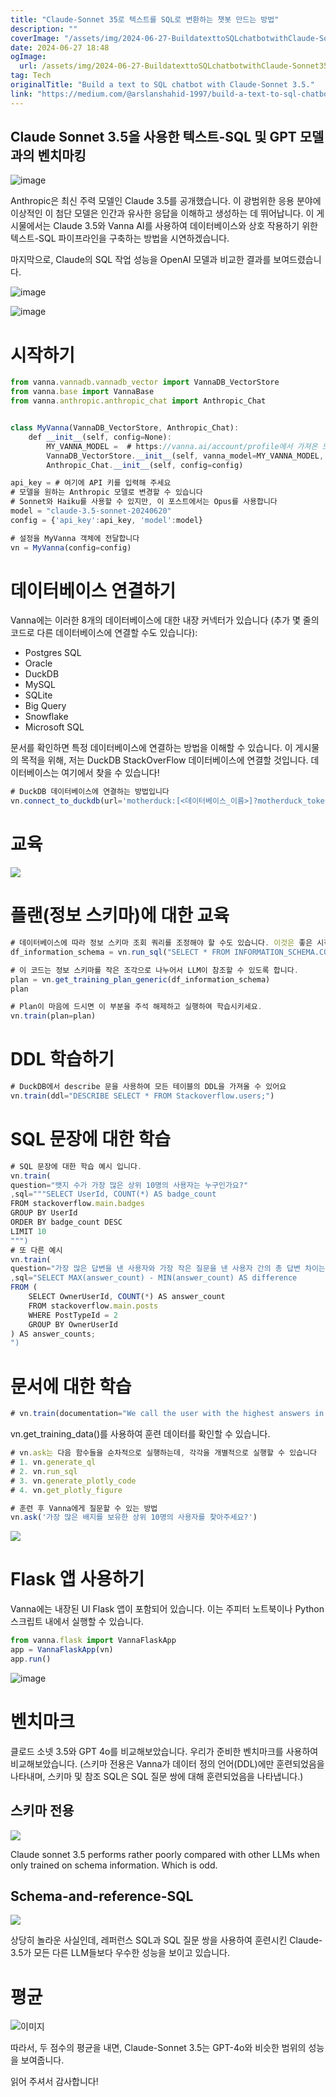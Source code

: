 ```yaml
---
title: "Claude-Sonnet 35로 텍스트를 SQL로 변환하는 챗봇 만드는 방법"
description: ""
coverImage: "/assets/img/2024-06-27-BuildatexttoSQLchatbotwithClaude-Sonnet35_0.png"
date: 2024-06-27 18:48
ogImage: 
  url: /assets/img/2024-06-27-BuildatexttoSQLchatbotwithClaude-Sonnet35_0.png
tag: Tech
originalTitle: "Build a text to SQL chatbot with Claude-Sonnet 3.5."
link: "https://medium.com/@arslanshahid-1997/build-a-text-to-sql-chatbot-with-claude-sonnet-3-5-621a5bf9f922"
---
```



## Claude Sonnet 3.5을 사용한 텍스트-SQL 및 GPT 모델과의 벤치마킹

![image](/assets/img/2024-06-27-BuildatexttoSQLchatbotwithClaude-Sonnet35_0.png)

Anthropic은 최신 주력 모델인 Claude 3.5를 공개했습니다. 이 광범위한 응용 분야에 이상적인 이 첨단 모델은 인간과 유사한 응답을 이해하고 생성하는 데 뛰어납니다. 이 게시물에서는 Claude 3.5와 Vanna AI를 사용하여 데이터베이스와 상호 작용하기 위한 텍스트-SQL 파이프라인을 구축하는 방법을 시연하겠습니다.

마지막으로, Claude의 SQL 작업 성능을 OpenAI 모델과 비교한 결과를 보여드렸습니다.

<div class="content-ad"></div>


![image](/assets/img/2024-06-27-BuildatexttoSQLchatbotwithClaude-Sonnet35_1.png)

![image](/assets/img/2024-06-27-BuildatexttoSQLchatbotwithClaude-Sonnet35_2.png)

# 시작하기

```js
from vanna.vannadb.vannadb_vector import VannaDB_VectorStore
from vanna.base import VannaBase
from vanna.anthropic.anthropic_chat import Anthropic_Chat


class MyVanna(VannaDB_VectorStore, Anthropic_Chat):
    def __init__(self, config=None):
        MY_VANNA_MODEL =  # https://vanna.ai/account/profile에서 가져온 모델 이름
        VannaDB_VectorStore.__init__(self, vanna_model=MY_VANNA_MODEL, vanna_api_key= # Vanna_API 키를 여기에 입력, config=config)
        Anthropic_Chat.__init__(self, config=config)

api_key = # 여기에 API 키를 입력해 주세요
# 모델을 원하는 Anthropic 모델로 변경할 수 있습니다
# Sonnet와 Haiku를 사용할 수 있지만, 이 포스트에서는 Opus를 사용합니다
model = "claude-3.5-sonnet-20240620"
config = {'api_key':api_key, 'model':model}

# 설정을 MyVanna 객체에 전달합니다
vn = MyVanna(config=config)
``` 


<div class="content-ad"></div>

# 데이터베이스 연결하기

Vanna에는 이러한 8개의 데이터베이스에 대한 내장 커넥터가 있습니다 (추가 몇 줄의 코드로 다른 데이터베이스에 연결할 수도 있습니다):

- Postgres SQL
- Oracle
- DuckDB
- MySQL
- SQLite
- Big Query
- Snowflake
- Microsoft SQL

문서를 확인하면 특정 데이터베이스에 연결하는 방법을 이해할 수 있습니다. 이 게시물의 목적을 위해, 저는 DuckDB StackOverFlow 데이터베이스에 연결할 것입니다. 데이터베이스는 여기에서 찾을 수 있습니다!

<div class="content-ad"></div>

```js
# DuckDB 데이터베이스에 연결하는 방법입니다
vn.connect_to_duckdb(url='motherduck:[<데이터베이스_이름>]?motherduck_token=<토큰>&saas_mode=true')
```

# 교육

<img src="/assets/img/2024-06-27-BuildatexttoSQLchatbotwithClaude-Sonnet35_3.png" />

# 플랜(정보 스키마)에 대한 교육


<div class="content-ad"></div>

```js
# 데이터베이스에 따라 정보 스키마 조회 쿼리를 조정해야 할 수도 있습니다. 이것은 좋은 시작점입니다.
df_information_schema = vn.run_sql("SELECT * FROM INFORMATION_SCHEMA.COLUMNS")
```

```js
# 이 코드는 정보 스키마를 작은 조각으로 나누어서 LLM이 참조할 수 있도록 합니다.
plan = vn.get_training_plan_generic(df_information_schema)
plan
```

```js
# Plan이 마음에 드시면 이 부분을 주석 해제하고 실행하여 학습시키세요.
vn.train(plan=plan)
```

# DDL 학습하기

<div class="content-ad"></div>

```js
# DuckDB에서 describe 문을 사용하여 모든 테이블의 DDL을 가져올 수 있어요
vn.train(ddl="DESCRIBE SELECT * FROM Stackoverflow.users;")
```

# SQL 문장에 대한 학습

```js
# SQL 문장에 대한 학습 예시 입니다.
vn.train(
question="뱃지 수가 가장 많은 상위 10명의 사용자는 누구인가요?"
,sql="""SELECT UserId, COUNT(*) AS badge_count
FROM stackoverflow.main.badges
GROUP BY UserId
ORDER BY badge_count DESC
LIMIT 10
""")
# 또 다른 예시
vn.train(
question="가장 많은 답변을 낸 사용자와 가장 작은 질문을 낸 사용자 간의 총 답변 차이는 무엇인가요?", 
,sql="SELECT MAX(answer_count) - MIN(answer_count) AS difference
FROM (
    SELECT OwnerUserId, COUNT(*) AS answer_count
    FROM stackoverflow.main.posts
    WHERE PostTypeId = 2
    GROUP BY OwnerUserId
) AS answer_counts;
")
```

# 문서에 대한 학습

<div class="content-ad"></div>

```js
# vn.train(documentation="We call the user with the highest answers in a year the Grand master")을 사용하여 맥락 정보를 제공할 수 있습니다.
```

vn.get_training_data()를 사용하여 훈련 데이터를 확인할 수 있습니다.

```js
# vn.ask는 다음 함수들을 순차적으로 실행하는데, 각각을 개별적으로 실행할 수 있습니다
# 1. vn.generate_ql
# 2. vn.run_sql
# 3. vn.generate_plotly_code
# 4. vn.get_plotly_figure
```

```js
# 훈련 후 Vanna에게 질문할 수 있는 방법
vn.ask('가장 많은 배지를 보유한 상위 10명의 사용자를 찾아주세요?')
```

<div class="content-ad"></div>

<img src="/assets/img/2024-06-27-BuildatexttoSQLchatbotwithClaude-Sonnet35_4.png" />

# Flask 앱 사용하기

Vanna에는 내장된 UI Flask 앱이 포함되어 있습니다. 이는 주피터 노트북이나 Python 스크립트 내에서 실행할 수 있습니다.

```js
from vanna.flask import VannaFlaskApp
app = VannaFlaskApp(vn)
app.run()
```

<div class="content-ad"></div>


![image](/assets/img/2024-06-27-BuildatexttoSQLchatbotwithClaude-Sonnet35_5.png)

# 벤치마크

클로드 소넷 3.5와 GPT 4o를 비교해보았습니다. 우리가 준비한 벤치마크를 사용하여 비교해보았습니다. (스키마 전용은 Vanna가 데이터 정의 언어(DDL)에만 훈련되었음을 나타내며, 스키마 및 참조 SQL은 SQL 질문 쌍에 대해 훈련되었음을 나타냅니다.)

## 스키마 전용


<div class="content-ad"></div>


<img src="/assets/img/2024-06-27-BuildatexttoSQLchatbotwithClaude-Sonnet35_6.png" />

Claude sonnet 3.5 performs rather poorly compared with other LLMs when only trained on schema information. Which is odd.

## Schema-and-reference-SQL

<img src="/assets/img/2024-06-27-BuildatexttoSQLchatbotwithClaude-Sonnet35_7.png" />


<div class="content-ad"></div>

상당히 놀라운 사실인데, 레퍼런스 SQL과 SQL 질문 쌍을 사용하여 훈련시킨 Claude-3.5가 모든 다른 LLM들보다 우수한 성능을 보이고 있습니다.

# 평균

![이미지](/assets/img/2024-06-27-BuildatexttoSQLchatbotwithClaude-Sonnet35_8.png)

따라서, 두 점수의 평균을 내면, Claude-Sonnet 3.5는 GPT-4o와 비슷한 범위의 성능을 보여줍니다.

<div class="content-ad"></div>

읽어 주셔서 감사합니다!